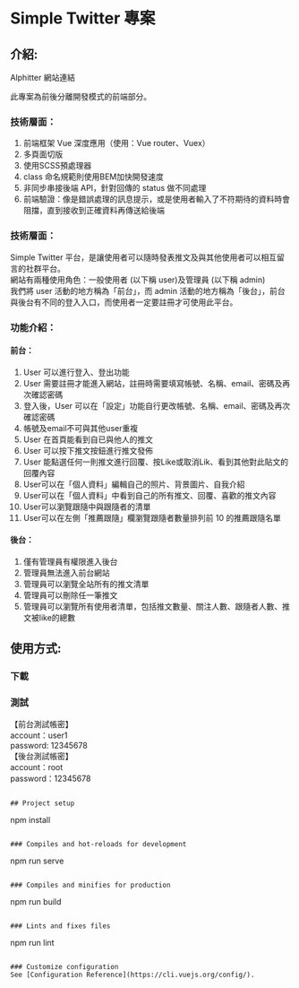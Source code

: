 # Simple Twitter 專案
## 介紹:
Alphitter 網站連結

此專案為前後分離開發模式的前端部分。

### 技術層面：

1. 前端框架 Vue 深度應用（使用：Vue router、Vuex）<br>
2. 多頁面切版<br>
3. 使用SCSS預處理器<br>
4. class 命名規範則使用BEM加快開發速度<br>
5. 非同步串接後端 API，針對回傳的 status 做不同處理<br>
6. 前端驗證：像是錯誤處理的訊息提示，或是使用者輸入了不符期待的資料時會阻擋，直到接收到正確資料再傳送給後端<br>

### 技術層面：

Simple Twitter 平台，是讓使用者可以隨時發表推文及與其他使用者可以相互留言的社群平台。<br>
網站有兩種使用角色：一般使用者 (以下稱 user)及管理員 (以下稱 admin)<br>
我們將 user 活動的地方稱為「前台」，而 admin 活動的地方稱為「後台」，前台與後台有不同的登入入口，而使用者一定要註冊才可使用此平台。<br>


### 功能介紹：
#### 前台：
1. User 可以進行登入、登出功能<br>
2. User 需要註冊才能進入網站，註冊時需要填寫帳號、名稱、email、密碼及再次確認密碼<br>
3. 登入後，User 可以在「設定」功能自行更改帳號、名稱、email、密碼及再次確認密碼<br>
4. 帳號及email不可與其他user重複<br>
5. User 在首頁能看到自已與他人的推文<br>
6. User 可以按下推文按鈕進行推文發佈<br>
7. User 能點選任何一則推文進行回覆、按Like或取消Lik、看到其他對此貼文的回覆內容<br>
8. User可以在「個人資料」編輯自己的照片、背景圖片、自我介紹<br>
9. User可以在「個人資料」中看到自己的所有推文、回覆、喜歡的推文內容<br>
10. User可以瀏覽跟隨中與跟隨者的清單<br>
11. User可以在左側「推薦跟隨」欄瀏覽跟隨者數量排列前 10 的推薦跟隨名單<br>
#### 後台：
1. 僅有管理員有權限進入後台
2. 管理員無法進入前台網站
3. 管理員可以瀏覽全站所有的推文清單
4. 管理員可以刪除任一筆推文
5. 管理員可以瀏覽所有使用者清單，包括推文數量、關注人數、跟隨者人數、推文被like的總數


## 使用方式:
### 下載



### 測試
【前台測試帳密】<br>
account：user1<br>
password: 12345678<br>
【後台測試帳密】<br>
account：root<br>
password：12345678<br>



```

## Project setup
```
npm install
```

### Compiles and hot-reloads for development
```
npm run serve
```

### Compiles and minifies for production
```
npm run build
```

### Lints and fixes files
```
npm run lint
```

### Customize configuration
See [Configuration Reference](https://cli.vuejs.org/config/).
